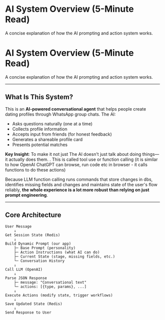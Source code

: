 # AI System Overview (5-Minute Read)

A concise explanation of how the AI prompting and action system works.

# AI System Overview (5-Minute Read)

A concise explanation of how the AI prompting and action system works.

---

## What Is This System?

This is an **AI-powered conversational agent** that helps people create dating profiles through WhatsApp group chats. The AI:
- Asks questions naturally (one at a time)
- Collects profile information
- Accepts input from friends (for honest feedback)
- Generates a shareable profile card
- Presents potential matches

**Key Insight**: To make it not just The AI doesn't just talk about doing things—it actually does them.
. This is called tool use or function calling (it is similar to how OpenAI ChatGPT can browse, run code etc in browser - it calls functions to do these actions)

Because LLM function calling runs commands that store changes in dbs, identifies missing fields and changes and maintains state of the user's flow reliably, **the whole experience is a lot more robust than relying on just prompt engineering**. 

---

## Core Architecture

```
User Message
    ↓
Get Session State (Redis)
    ↓
Build Dynamic Prompt (our app)
    ├─ Base Prompt (personality)
    ├─ Action Instructions (what AI can do)
    ├─ Current State (stage, missing fields, etc.)
    └─ Conversation History
    ↓
Call LLM (OpenAI)
    ↓
Parse JSON Response
    ├─ message: "Conversational text"
    └─ actions: [{type, params}, ...]
    ↓
Execute Actions (modify state, trigger workflows)
    ↓
Save Updated State (Redis)
    ↓
Send Response to User
```
